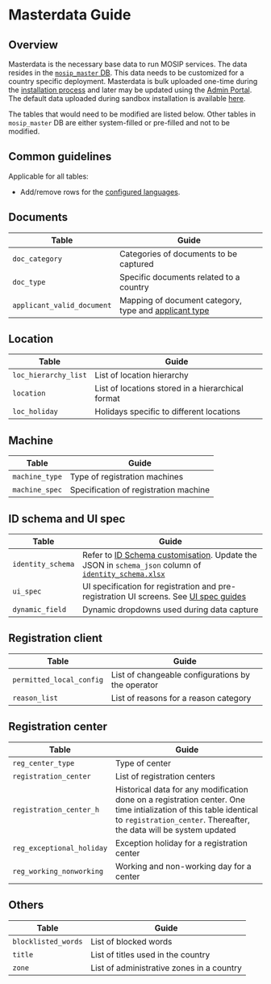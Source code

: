 # Masterdata Guide

## Overview
Masterdata is the necessary base data to run MOSIP services. The data resides in the [`mosip_master` DB](https://github.com/mosip/admin-services/tree/1.2.0-rc2/db_scripts/mosip_master). This data needs to be customized for a country specific deployment.  Masterdata is bulk uploaded one-time during the [installation process](https://github.com/mosip/mosip-infra/tree/1.2.0-rc2/deployment/v3/mosip/kernel/masterdata) and later may be updated using the [Admin Portal](admin-portal-guide.md). The default data uploaded during sandbox installation is available [here](https://github.com/mosip/mosip-data/tree/lts/mosip_master/xlsx). 

The tables that would need to be modified are listed below.  Other tables in `mosip_master` DB are either system-filled or pre-filled and not to be modified.

## Common guidelines
Applicable for all tables:

* Add/remove rows for the [configured languages](). 

## Documents
|Table|Guide|
|---|---|
|`doc_category`|Categories of documents to be captured|
|`doc_type`| Specific documents related to a country|
|`applicant_valid_document`|Mapping of document category, type and [applicant type](https://github.com/mosip/mosip-config/blob/develop3-v3/applicanttype.mvel)|

## Location
|Table|Guide|
|---|---|
|`loc_hierarchy_list`|List of location hierarchy|
|`location`|List of locations stored in a hierarchical format|
|`loc_holiday`|Holidays specific to different locations|

## Machine
|Table|Guide|
|---|---|
|`machine_type`|Type of registration machines|
|`machine_spec`|Specification of registration machine|

## ID schema and UI spec
|Table|Guide|
|---|---|
|`identity_schema`| Refer to [ID Schema customisation](id-schema.md). Update the JSON in `schema_json` column of [`identity_schema.xlsx`](https://github.com/mosip/mosip-data/tree/lts/mosip_master/xlsx/identity_schema.xlsx)|
|`ui_spec`|UI specification for registration and pre-registration UI screens. See [UI spec guides]()|
|`dynamic_field`|Dynamic dropdowns used during data capture|

## Registration client
|Table|Guide|
|---|---|
|`permitted_local_config`|List of changeable configurations by the operator|
|`reason_list`|List of reasons for a reason category|

## Registration center
|Table|Guide|
|---|---|
|`reg_center_type`|Type of center |
|`registration_center`|List of registration centers|
|`registration_center_h`|Historical data for any modification done on a registration center. One time intialization of this table identical to `registration_center`. Thereafter, the data will be system updated|
|`reg_exceptional_holiday`|Exception holiday for a registration center|
|`reg_working_nonworking`|Working and non-working day for a center|

## Others
|Table|Guide|
|---|---|
|`blocklisted_words`|List of blocked words|
|`title`|List of titles used in the country|
|`zone`|List of administrative zones in a country|

